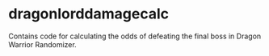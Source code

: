 # dragonlorddamagecalc

Contains code for calculating the odds of defeating the final boss in Dragon Warrior Randomizer.
